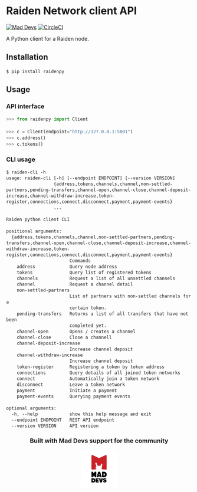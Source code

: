 # Raiden Network client API
[![Mad Devs](https://mdbadge.glitch.me/mdrw.svg)](https://maddevs.io)
[![CircleCI](https://circleci.com/gh/s0b0lev/raiden-python.svg?style=svg&circle-token=e688d9f340fa59202c712ef5e2b8affa614b650c)](https://circleci.com/gh/s0b0lev/raiden-python)

A Python client for a Raiden node.

## Installation

```
$ pip install raidenpy
```

## Usage

### API interface
```python
>>> from raidenpy import Client

>>> c = Client(endpoint="http://127.0.0.1:5001")
>>> c.address()
>>> c.tokens()
```

### CLI usage

```shell
$ raiden-cli -h
usage: raiden-cli [-h] [--endpoint ENDPOINT] [--version VERSION]
                  {address,tokens,channels,channel,non-settled-partners,pending-transfers,channel-open,channel-close,channel-deposit-increase,channel-withdraw-increase,token-register,connections,connect,disconnect,payment,payment-events}
                  ...

Raiden python client CLI

positional arguments:
  {address,tokens,channels,channel,non-settled-partners,pending-transfers,channel-open,channel-close,channel-deposit-increase,channel-withdraw-increase,token-register,connections,connect,disconnect,payment,payment-events}
                        Commands
    address             Query node address
    tokens              Query list of registered tokens
    channels            Request a list of all unsettled channels
    channel             Request a channel detail
    non-settled-partners
                        List of partners with non-settled channels for a
                        certain token.
    pending-transfers   Returns a list of all transfers that have not been
                        completed yet.
    channel-open        Opens / creates a channel
    channel-close       Close a channell
    channel-deposit-increase
                        Increase channel deposit
    channel-withdraw-increase
                        Increase channel deposit
    token-register      Registering a token by token address
    connections         Query details of all joined token networks
    connect             Automatically join a token network
    disconnect          Leave a token network
    payment             Initiate a payment
    payment-events      Querying payment events

optional arguments:
  -h, --help            show this help message and exit
  --endpoint ENDPOINT   REST API endpoint
  --version VERSION     API version
```

<div align="center">
    <h3>Built with Mad Devs support for the community</h3>
    <a href="https://maddevs.io"><img height="100px" src ="docs/md-logo.png" /></a>
</div>